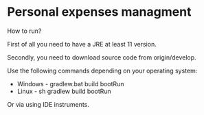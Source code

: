 # Personal expenses managment
How to run?

First of all you need to have a JRE at least 11 version.

Secondly, you need to download source code from origin/develop.

Use the following commands depending on your operating system:
 - Windows - gradlew.bat build bootRun
 - Linux - sh gradlew build bootRun

Or via using IDE instruments.
